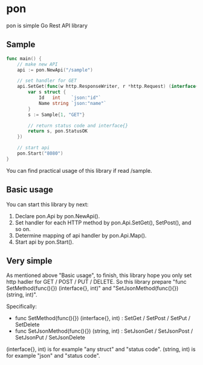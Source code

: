# pon
pon is simple Go Rest API library

## Sample
```go
func main() {
	// make new API
	api := pon.NewApi("/sample")

	// set handler for GET
	api.SetGet(func(w http.ResponseWriter, r *http.Request) (interface{}, int) {
		var s struct {
			Id   int    `json:"id"`
			Name string `json:"name"`
		}
		s := Sample{1, "GET"}

		// return status code and interface{}
		return s, pon.StatusOK
	})

	// start api
	pon.Start("8080")
}
```

You can find practical usage of this library if read /sample.

## Basic usage 
You can start this library by next:
1. Declare pon.Api by pon.NewApi().
2. Set handler for each HTTP method by pon.Api.SetGet(), SetPost(), and so on.
3. Determine mapping of api handler by pon.Api.Map().
4. Start api by pon.Start().

## Very simple
As mentioned above "Basic usage", to finish, this library hope you only set http hadler for GET / POST / PUT / DELETE. So this library prepare "func SetMethod(func(){}) (interface{}, int)" and "SetJsonMethod(func(){}) (string, int)". 

Specifically:
- func SetMethod(func(){}) (interface{}, int) : SetGet / SetPost / SetPut / SetDelete 
- func SetJsonMethod(func(){}) (string, int) : SetJsonGet / SetJsonPost / SetJsonPut / SetJsonDelete 

(interface{}, int) is for example "any struct" and "status code". 
(string, int) is for example "json" and "status code".  
